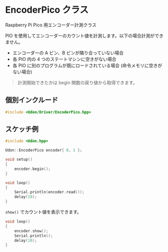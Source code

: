 # EncoderPico クラス

Raspberry Pi Pico 用エンコーダー計測クラス

PIO を使用してエンコーダーのカウント値を計測します。以下の場合計測ができません。

- エンコーダーの A ピン、B ピンが隣り合っていない場合
- 各 PIO 内の 4 つのステートマシンに空きがない場合
- 各 PIO に別のプログラムが既にロードされている場合 (命令メモリに空きがない場合)

> 計測開始できたかは begin 関数の戻り値から取得できます。

## 個別インクルード

```cpp
#include <Udon/Driver/EncoderPico.hpp>
```

## スケッチ例

```cpp
#include <Udon.hpp>

Udon::EncoderPico encoder{ 0, 1 };

void setup()
{
    encoder.begin();
}

void loop()
{
    Serial.println(encoder.read());
    delay(10);
}
```

`show()` でカウント値を表示できます。

```cpp
void loop()
{
    encoder.show();
    Serial.println();
    delay(10);
}
```
